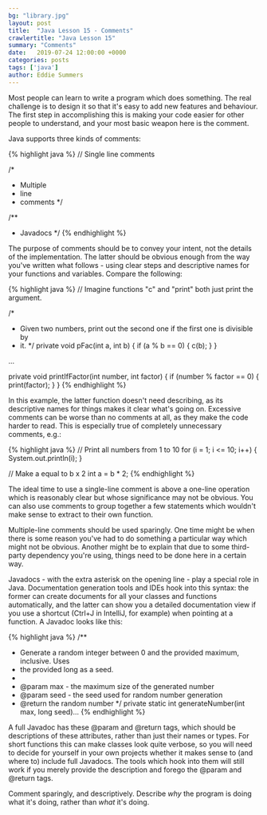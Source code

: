 ```yaml
---
bg: "library.jpg"
layout: post
title:  "Java Lesson 15 - Comments"
crawlertitle: "Java Lesson 15"
summary: "Comments"
date:   2019-07-24 12:00:00 +0000
categories: posts
tags: ['java']
author: Eddie Summers
---
```


Most people can learn to write a program which does something. The real challenge is to design it so that it's easy to add new features and behaviour. The first step in accomplishing this is making your code easier for other people to understand, and your most basic weapon here is the comment.

Java supports three kinds of comments:

{% highlight java %}
// Single line comments

/*
 * Multiple
 * line
 * comments
 */

/**
 * Javadocs
 */
{% endhighlight %}

The purpose of comments should be to convey your intent, not the details of the implementation. The latter should be obvious enough from the way you've written what follows - using clear steps and descriptive names for your functions and variables. Compare the following:

{% highlight java %}
// Imagine functions "c" and "print" both just print the argument.

/*
 * Given two numbers, print out the second one if the first one is divisible by
 * it.
 */
private void pFac(int a, int b) {
    if (a % b == 0) {
        c(b);
    }
}

...

private void printIfFactor(int number, int factor) {
    if (number % factor == 0) {
        print(factor);
    }
}
{% endhighlight %}

In this example, the latter function doesn't need describing, as its descriptive names for things makes it clear what's going on. Excessive comments can be worse than no comments at all, as they make the code harder to read. This is especially true of completely unnecessary comments, e.g.:

{% highlight java %}
// Print all numbers from 1 to 10
for (i = 1; i <= 10; i++) {
    System.out.println(i);
}

// Make a equal to b x 2
int a = b * 2;
{% endhighlight %}

The ideal time to use a single-line comment is above a one-line operation which is reasonably clear but whose significance may not be obvious. You can also use comments to group together a few statements which wouldn't make sense to extract to their own function.

Multiple-line comments should be used sparingly. One time might be when there is some reason you've had to do something a particular way which might not be obvious. Another might be to explain that due to some third-party dependency you're using, things need to be done here in a certain way.

Javadocs - with the extra asterisk on the opening line - play a special role in Java. Documentation generation tools and IDEs hook into this syntax: the former can create documents for all your classes and functions automatically, and the latter can show you a detailed documentation view if you use a shortcut (Ctrl+J in IntelliJ, for example) when pointing at a function. A Javadoc looks like this:

{% highlight java %}
/**
 * Generate a random integer between 0 and the provided maximum, inclusive. Uses
 * the provided long as a seed.
 *
 * @param max - the maximum size of the generated number
 * @param seed - the seed used for random number generation
 * @return the random number
 */
private static int generateNumber(int max, long seed)...
{% endhighlight %}

A full Javadoc has these @param and @return tags, which should be descriptions of these attributes, rather than just their names or types. For short functions this can make classes look quite verbose, so you will need to decide for yourself in your own projects whether it makes sense to (and where to) include full Javadocs. The tools which hook into them will still work if you merely provide the description and forego the @param and @return tags.

Comment sparingly, and descriptively. Describe *why* the program is doing what it's doing, rather than *what* it's doing.